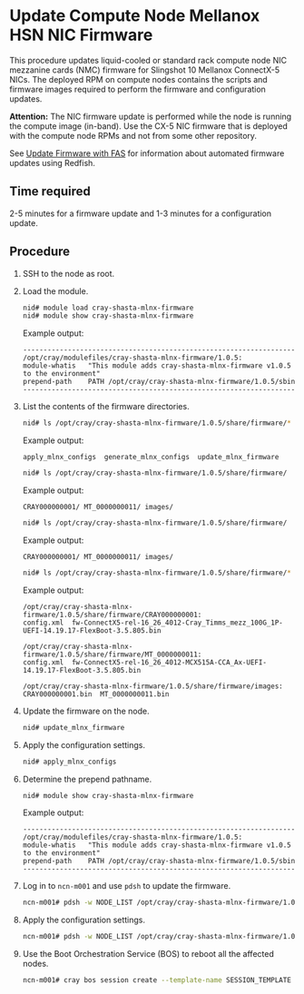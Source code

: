 # Update Compute Node Mellanox HSN NIC Firmware

This procedure updates liquid-cooled or standard rack compute node NIC mezzanine cards \(NMC\) firmware for Slingshot 10 Mellanox ConnectX-5 NICs. The deployed RPM on compute nodes contains the scripts and firmware images
required to perform the firmware and configuration updates.

**Attention:** The NIC firmware update is performed while the node is running the compute image \(in-band\). Use the CX-5 NIC firmware that is deployed with the compute node RPMs and not from some other repository.

See [Update Firmware with FAS](../firmware/Update_Firmware_with_FAS.md) for information about automated firmware updates using Redfish.

## Time required

2-5 minutes for a firmware update and 1-3 minutes for a configuration update.

## Procedure

1. SSH to the node as root.

1. Load the module.

    ```bash
    nid# module load cray-shasta-mlnx-firmware
    nid# module show cray-shasta-mlnx-firmware
    ```

    Example output:

    ```text
    -------------------------------------------------------------------
    /opt/cray/modulefiles/cray-shasta-mlnx-firmware/1.0.5:
    module-whatis   "This module adds cray-shasta-mlnx-firmware v1.0.5 to the environment"
    prepend-path    PATH /opt/cray/cray-shasta-mlnx-firmware/1.0.5/sbin
    -------------------------------------------------------------------
    ```

1. List the contents of the firmware directories.

    ```bash
    nid# ls /opt/cray/cray-shasta-mlnx-firmware/1.0.5/share/firmware/*
    ```

    Example output:

    ```text
    apply_mlnx_configs  generate_mlnx_configs  update_mlnx_firmware
    ```

    ```bash
    nid# ls /opt/cray/cray-shasta-mlnx-firmware/1.0.5/share/firmware/
    ```

    Example output:

    ```text
    CRAY000000001/ MT_0000000011/ images/
    ```

    ```bash
    nid# ls /opt/cray/cray-shasta-mlnx-firmware/1.0.5/share/firmware/
    ```

    Example output:

    ```text
    CRAY000000001/ MT_0000000011/ images/
    ```

    ```bash
    nid# ls /opt/cray/cray-shasta-mlnx-firmware/1.0.5/share/firmware/*
    ```

    Example output:

    ```text
    /opt/cray/cray-shasta-mlnx-firmware/1.0.5/share/firmware/CRAY000000001:
    config.xml  fw-ConnectX5-rel-16_26_4012-Cray_Timms_mezz_100G_1P-UEFI-14.19.17-FlexBoot-3.5.805.bin

    /opt/cray/cray-shasta-mlnx-firmware/1.0.5/share/firmware/MT_0000000011:
    config.xml  fw-ConnectX5-rel-16_26_4012-MCX515A-CCA_Ax-UEFI-14.19.17-FlexBoot-3.5.805.bin

    /opt/cray/cray-shasta-mlnx-firmware/1.0.5/share/firmware/images:
    CRAY000000001.bin  MT_0000000011.bin
    ```

1. Update the firmware on the node.

    ```bash
    nid# update_mlnx_firmware
    ```

1. Apply the configuration settings.

    ```bash
    nid# apply_mlnx_configs
    ```

1. Determine the prepend pathname.

    ```bash
    nid# module show cray-shasta-mlnx-firmware
    ```

    Example output:

    ```text
    -------------------------------------------------------------------
    /opt/cray/modulefiles/cray-shasta-mlnx-firmware/1.0.5:
    module-whatis   "This module adds cray-shasta-mlnx-firmware v1.0.5 to the environment"
    prepend-path    PATH /opt/cray/cray-shasta-mlnx-firmware/1.0.5/sbin
    -------------------------------------------------------------------
    ```

1. Log in to `ncn-m001` and use `pdsh` to update the firmware.

    ```bash
    ncn-m001# pdsh -w NODE_LIST /opt/cray/cray-shasta-mlnx-firmware/1.0.5/sbin/update_mlnx_firmware
    ```

1. Apply the configuration settings.

    ```bash
    ncn-m001# pdsh -w NODE_LIST /opt/cray/cray-shasta-mlnx-firmware/1.0.5/sbin/apply_mlnx_configs
    ```

1. Use the Boot Orchestration Service \(BOS\) to reboot all the affected nodes.

    ```bash
    ncn-m001# cray bos session create --template-name SESSION_TEMPLATE --operation reboot
    ```
